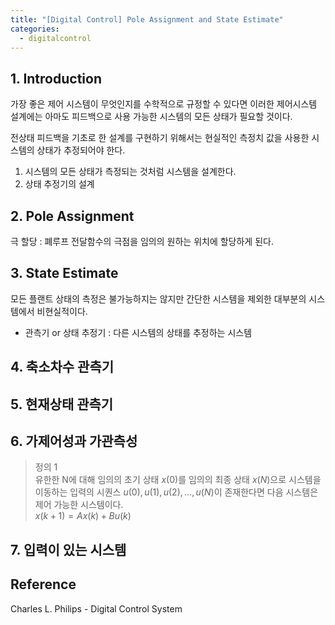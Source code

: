 ```yaml
---
title: "[Digital Control] Pole Assignment and State Estimate"
categories:
  - digitalcontrol
---
```

## 1. Introduction

가장 좋은 제어 시스템이 무엇인지를 수학적으로 규정할 수 있다면 이러한 제어시스템 설계에는 아마도 피드백으로 사용 가능한 시스템의 모든 상태가 필요할 것이다.

전상태 피드백을 기초로 한 설계를 구현하기 위해서는 현실적인 측정치 값을 사용한 시스템의 상태가 추정되어야 한다.

1. 시스템의 모든 상태가 측정되는 것처럼 시스템을 설계한다.
2. 상태 추정기의 설계

## 2. Pole Assignment

극 할당 : 폐루프 전달함수의 극점을 임의의 원하는 위치에 할당하게 된다.

## 3. State Estimate

모든 플랜트 상태의 측정은 불가능하지는 않지만 간단한 시스템을 제외한 대부분의 시스템에서 비현실적이다.

- 관측기 or 상태 추정기 : 다른 시스템의 상태를 추정하는 시스템

## 4. 축소차수 관측기

## 5. 현재상태 관측기

## 6. 가제어성과 가관측성

>정의 1 \
>유한한 N에 대해 임의의 초기 상태 $x(0)$를 임의의 최종 상태 $x(N)$으로 시스템을 이동하는 입력의 시퀀스 $u(0), u(1), u(2), \dots, u(N)$이 존재한다면 다음 시스템은 제어 가능한 시스템이다. \
>$x(k+1)=Ax(k)+Bu(k)$

## 7. 입력이 있는 시스템

## Reference

Charles L. Philips - Digital Control System
